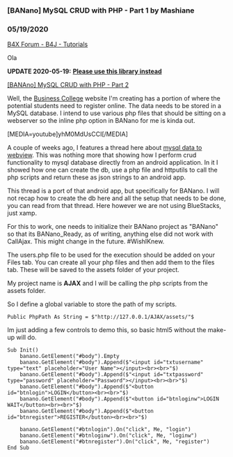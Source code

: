 ### [BANano] MySQL CRUD with PHP - Part 1 by Mashiane
### 05/19/2020
[B4X Forum - B4J - Tutorials](https://www.b4x.com/android/forum/threads/104622/)

Ola  
  
**UPDATE 2020-05-19:** [**Please use this library instead**](https://www.b4x.com/android/forum/threads/bananoconnect-bananosql-sqlite-mysql-mssql-library.117956/)  
  
[[BANAno] MySQL CRUD with PHP - Part 2](https://www.b4x.com/android/forum/threads/banano-mysql-crud-with-php-part-2.104635/#post-655602)  
  
Well, the [Business College](https://www.b4x.com/android/forum/threads/websites-developing-my-banano-based-website-with-free-hosting.104448/#post-654533) website I'm creating has a portion of where the potential students need to register online. The data needs to be stored in a MySQL database. I intend to use various php files that should be sitting on a webserver so the inline php option in BANano for me is kinda out.  
  
[MEDIA=youtube]yhM0MdUsCCI[/MEDIA]  
  
A couple of weeks ago, I features a thread here about [mysql data to webview](https://www.b4x.com/android/forum/threads/mysql-data-to-webview-using-php.104274/). This was nothing more that showing how I perform crud functionality to mysql database directly from an android application. In it I showed how one can create the db, use a php file and httputils to call the php scripts and return these as json strings to an android app.  
  
This thread is a port of that android app, but specifically for BANano. I will not recap how to create the db here and all the setup that needs to be done, you can read from that thread. Here however we are not using BlueStacks, just xamp.  
  
For this to work, one needs to initialize their BANano project as "BANano" so that its BANano\_Ready, as of writing, anything else did not work with CallAjax. This might change in the future. #WishIKnew.  
  
The users.php file to be used for the execution should be added on your Files tab. You can create all your php files and then add them to the files tab. These will be saved to the assets folder of your project.  
  
My project name is **AJAX** and I will be calling the php scripts from the assets folder.  
  
So I define a global variable to store the path of my scripts.  
  

```B4X
Public PhpPath As String = $"http://127.0.0.1/AJAX/assets/"$
```

  
  
Im just adding a few controls to demo this, so basic html5 without the make-up will do.  
  

```B4X
Sub Init()  
    banano.GetElement("#body").Empty  
    banano.GetElement("#body").Append($"<input id="txtusername" type="text" placeholder="User Name"></input><br><br>"$)  
    banano.GetElement("#body").Append($"<input id="txtpassword" type="password" placeholder="Password"></input><br><br>"$)  
    banano.GetElement("#body").Append($"<button id="btnlogin">LOGIN</button><br><br>"$)  
    banano.GetElement("#body").Append($"<button id="btnloginw">LOGIN WAIT</button><br><br>"$)  
    banano.GetElement("#body").Append($"<button id="btnregister">REGISTER</button><br><br>"$)  
  
    banano.GetElement("#btnlogin").On("click", Me, "login")  
    banano.GetElement("#btnloginw").On("click", Me, "loginw")  
    banano.GetElement("#btnregister").On("click", Me, "register")  
End Sub
```